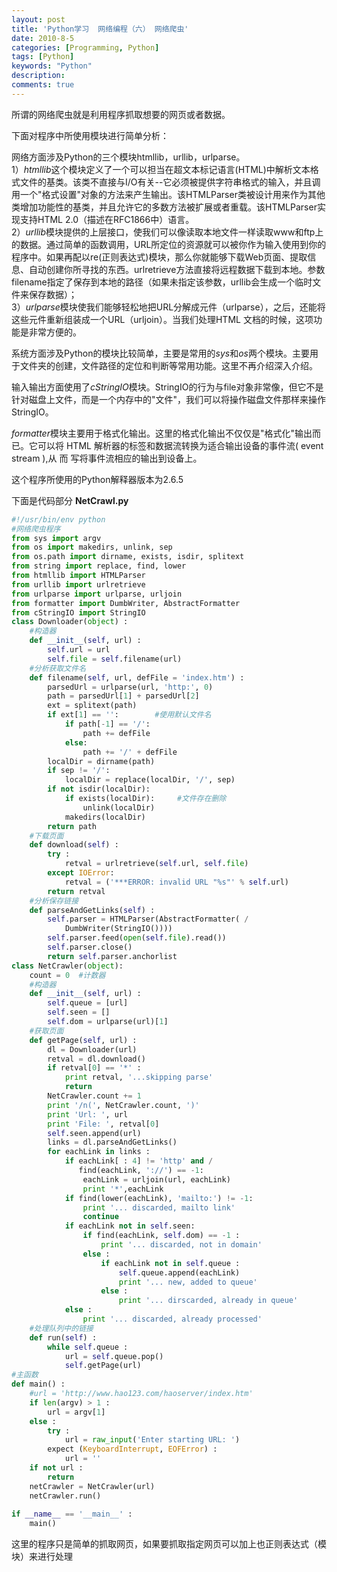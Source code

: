 ```yaml
---
layout: post
title: 'Python学习  网络编程（六） 网络爬虫'
date: 2010-8-5
categories: [Programming, Python]
tags: [Python]
keywords: "Python"
description: 
comments: true
---
```

所谓的网络爬虫就是利用程序抓取想要的网页或者数据。

下面对程序中所使用模块进行简单分析：

网络方面涉及Python的三个模块htmllib，urllib，urlparse。   
1）*htmllib*这个模块定义了一个可以担当在超文本标记语言(HTML)中解析文本格式文件的基类。该类不直接与I/O有关--它必须被提供字符串格式的输入，并且调用一个"格式设置"对象的方法来产生输出。该HTMLParser类被设计用来作为其他类增加功能性的基类，并且允许它的多数方法被扩展或者重载。该HTMLParser实现支持HTML 2.0（描述在RFC1866中）语言。   
2）*urllib*模块提供的上层接口，使我们可以像读取本地文件一样读取www和ftp上的数据。通过简单的函数调用，URL所定位的资源就可以被你作为输入使用到你的程序中。如果再配以re(正则表达式)模块，那么你就能够下载Web页面、提取信息、自动创建你所寻找的东西。urlretrieve方法直接将远程数据下载到本地。参数filename指定了保存到本地的路径（如果未指定该参数，urllib会生成一个临时文件来保存数据）；   
3）*urlparse*模块使我们能够轻松地把URL分解成元件（urlparse），之后，还能将这些元件重新组装成一个URL（urljoin）。当我们处理HTML 文档的时候，这项功能是非常方便的。   

系统方面涉及Python的模块比较简单，主要是常用的*sys*和*os*两个模块。主要用于文件夹的创建，文件路径的定位和判断等常用功能。这里不再介绍深入介绍。

输入输出方面使用了*cStringIO*模块。StringIO的行为与file对象非常像，但它不是针对磁盘上文件，而是一个内存中的"文件"，我们可以将操作磁盘文件那样来操作StringIO。

*formatter*模块主要用于格式化输出。这里的格式化输出不仅仅是"格式化"输出而已。它可以将 HTML 解析器的标签和数据流转换为适合输出设备的事件流( event stream ),从 而 写将事件流相应的输出到设备上。

这个程序所使用的Python解释器版本为2.6.5

下面是代码部分
**NetCrawl.py**

``` python 
#!/usr/bin/env python
#网络爬虫程序
from sys import argv
from os import makedirs, unlink, sep
from os.path import dirname, exists, isdir, splitext
from string import replace, find, lower
from htmllib import HTMLParser
from urllib import urlretrieve
from urlparse import urlparse, urljoin
from formatter import DumbWriter, AbstractFormatter
from cStringIO import StringIO
class Downloader(object) :
    #构造器
    def __init__(self, url) :
        self.url = url
        self.file = self.filename(url)
    #分析获取文件名
    def filename(self, url, defFile = 'index.htm') :
        parsedUrl = urlparse(url, 'http:', 0)
        path = parsedUrl[1] + parsedUrl[2]
        ext = splitext(path)
        if ext[1] == '':        #使用默认文件名
            if path[-1] == '/':
                path += defFile
            else:
                path += '/' + defFile
        localDir = dirname(path)
        if sep != '/':
            localDir = replace(localDir, '/', sep)
        if not isdir(localDir):
            if exists(localDir):     #文件存在删除
                unlink(localDir)
            makedirs(localDir)
        return path
    #下载页面
    def download(self) :
        try :
            retval = urlretrieve(self.url, self.file)
        except IOError:
            retval = ('***ERROR: invalid URL "%s"' % self.url)
        return retval
    #分析保存链接
    def parseAndGetLinks(self) :
        self.parser = HTMLParser(AbstractFormatter( /
            DumbWriter(StringIO())))
        self.parser.feed(open(self.file).read())
        self.parser.close()
        return self.parser.anchorlist
class NetCrawler(object):
    count = 0  #计数器
    #构造器
    def __init__(self, url) :
        self.queue = [url]
        self.seen = []
        self.dom = urlparse(url)[1]
    #获取页面
    def getPage(self, url) :
        dl = Downloader(url)
        retval = dl.download()
        if retval[0] == '*' :
            print retval, '...skipping parse'
            return
        NetCrawler.count += 1
        print '/n(', NetCrawler.count, ')'
        print 'Url: ', url
        print 'File: ', retval[0]
        self.seen.append(url)
        links = dl.parseAndGetLinks()
        for eachLink in links :
            if eachLink[ : 4] != 'http' and /
               find(eachLink, '://') == -1:
                eachLink = urljoin(url, eachLink)
                print '*',eachLink
            if find(lower(eachLink), 'mailto:') != -1:
                print '... discarded, mailto link'
                continue
            if eachLink not in self.seen:
                if find(eachLink, self.dom) == -1 :
                    print '... discarded, not in domain'
                else :
                    if eachLink not in self.queue :
                        self.queue.append(eachLink)
                        print '... new, added to queue'
                    else :
                        print '... dirscarded, already in queue'
            else :
                print '... discarded, already processed'
    #处理队列中的链接
    def run(self) :
        while self.queue :
            url = self.queue.pop()
            self.getPage(url)
#主函数
def main() :
    #url = 'http://www.hao123.com/haoserver/index.htm'
    if len(argv) > 1 :
        url = argv[1]
    else :
        try :
            url = raw_input('Enter starting URL: ')
        expect (KeyboardInterrupt, EOFError) :
            url = ''
    if not url :
        return
    netCrawler = NetCrawler(url)
    netCrawler.run()
        
if __name__ == '__main__' :
    main()
```


这里的程序只是简单的抓取网页，如果要抓取指定网页可以加上也正则表达式（模块）来进行处理



